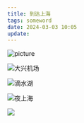 ```yaml
---
title: 到达上海
tags: someword
date: 2024-03-03 10:05
update:
---
```


![picture](https://to-d.obs.myhuaweicloud.com/%E6%97%85%E9%80%94-%E7%94%A8%E4%BD%9C%E5%9B%BE%E5%BA%8A/%E6%9C%BA%E5%9C%BA%E7%9A%84%E6%A4%85%E5%AD%90.jpg)  

![大兴机场](https://to-d.obs.myhuaweicloud.com/%E6%97%85%E9%80%94-%E7%94%A8%E4%BD%9C%E5%9B%BE%E5%BA%8A/27833DDD2BC2DDFB5B93719CA2C3B1C9.jpg)  

![滴水湖](https://to-d.obs.myhuaweicloud.com/%E6%97%85%E9%80%94-%E7%94%A8%E4%BD%9C%E5%9B%BE%E5%BA%8A/BF1A7240BD1DAC101A8F1E7A48F42F0C.jpg)

![夜上海](https://to-d.obs.myhuaweicloud.com/%E6%97%85%E9%80%94-%E7%94%A8%E4%BD%9C%E5%9B%BE%E5%BA%8A/CB29242B7AFA57005BF126C24765E24D.jpg)  

![](https://to-d.obs.myhuaweicloud.com/%E6%97%85%E9%80%94-%E7%94%A8%E4%BD%9C%E5%9B%BE%E5%BA%8A/F3B7424B5DA9EB623B97A75768DE6433.jpg)  



